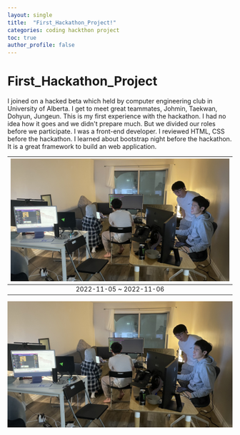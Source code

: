 ```yaml
---
layout: single
title:  "First_Hackathon_Project!"
categories: coding hackthon project
toc: true
author_profile: false
---
```

# First_Hackathon_Project

I joined on a hacked beta which held by computer engineering club in University of Alberta. I get to meet great teammates, Johmin, Taekwan, Dohyun, Jungeun. This is my first experience with the hackathon. I had no idea how it goes and we didn't prepare much. But we divided our roles before we participate. I was a front-end developer. I reviewed HTML, CSS before the hackathon. I learned about bootstrap night before the hackathon. It is a great framework to build an web application. 

| ![hackathon](https://github.com/yongbin4/yongbin4.github.io/blob/1d1a3de89481a7a03d95ce6804d66d5c0eef5cb7/assets/images/IMG_6194.JPG) | 
|:--:| 
| 2022-11-05 ~ 2022-11-06|
![hack](/assets/img/IMG_6194.JPG)

